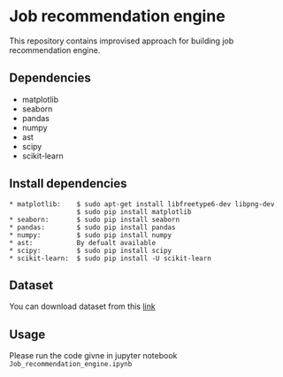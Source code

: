 # Job recommendation engine

This repository contains improvised approach for building job recommendation engine.


## Dependencies
* matplotlib
* seaborn
* pandas
* numpy
* ast 
* scipy
* scikit-learn

## Install dependencies
```
* matplotlib:    $ sudo apt-get install libfreetype6-dev libpng-dev
                 $ sudo pip install matplotlib    
* seaborn:       $ sudo pip install seaborn
* pandas:        $ sudo pip install pandas
* numpy:         $ sudo pip install numpy
* ast:           By defualt available
* scipy:         $ sudo pip install scipy
* scikit-learn:  $ sudo pip install -U scikit-learn

```


## Dataset

You can download dataset from this [link](https://www.kaggle.com/c/job-recommendation/data) 

## Usage

Please run the code givne in jupyter notebook `Job_recommendation_engine.ipynb` 
